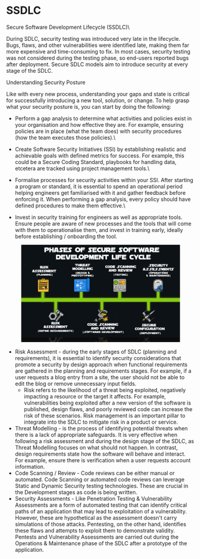 # SSDLC

Secure Software Development Lifecycle (SSDLC)\


During SDLC, security testing was introduced very late in the lifecycle. ﻿Bugs, flaws, and other vulnerabilities were identified late, making them far more expensive and time-consuming to fix. In most cases, security testing was not considered during the testing phase, so end-users reported bugs after deployment. Secure SDLC models aim to introduce security at every stage of the SDLC.



Understanding Security Posture

﻿Like with every new process, understanding your gaps and state is critical for successfully introducing a new tool, solution, or change. To help grasp what your security posture is, you can start by doing the following:﻿

* Perform a gap analysis to determine what activities and policies exist in your organisation and how effective they are. For example, ensuring policies are in place (what the team does) with security procedures (how the team executes those policies).\

* Create Software Security Initiatives (SSI) by establishing realistic and achievable goals with defined metrics for success. For example, this could be a Secure Coding Standard, playbooks for handling data, etcetera are tracked using project management tools.\

* Formalise processes for security activities within your SSI. After starting a program or standard, it is essential to spend an operational period helping engineers get familiarised with it and gather feedback before enforcing it. When performing a gap analysis, every policy should have defined procedures to make them effective.\

* Invest in security training for engineers as well as appropriate tools. Ensure people are aware of new processes and the tools that will come with them to operationalise them, and invest in training early, ideally before establishing / onboarding the tool.





<figure><img src="../../../.gitbook/assets/image (29).png" alt=""><figcaption></figcaption></figure>

* Risk Assessment - during the early stages of SDLC (planning and requirements), it is essential to identify security considerations that promote a security by design approach when functional requirements are gathered in the planning and requirements stages. For example, if a user requests a blog entry from a site, the user should not be able to edit the blog or remove unnecessary input fields.&#x20;
  * Risk refers to the likelihood of a threat being exploited, negatively impacting a resource or the target it affects. For example, vulnerabilities being exploited after a new version of the software is published, design flaws, and poorly reviewed code can increase the risk of these scenarios. Risk management is an important pillar to integrate into the SDLC to mitigate risk in a product or service.
* Threat Modelling - is the process of identifying potential threats when there is a lack of appropriate safeguards. It is very effective when following a risk assessment and during the design stage of the SDLC, as Threat Modelling focuses on what should not happen. In contrast, design requirements state how the software will behave and interact. For example, ensure there is verification when a user requests account information.
* Code Scanning / Review -  Code reviews can be either manual or automated. Code Scanning or automated code reviews can leverage Static and Dynamic Security testing technologies. These are crucial in the Development stages as code is being written.
* Security Assessments - Like Penetration Testing & Vulnerability Assessments are a form of automated testing that can identify critical paths of an application that may lead to exploitation of a vulnerability. However, these are hypothetical as the assessment doesn't carry simulations of those attacks. Pentesting, on the other hand, identifies these flaws and attempts to exploit them to demonstrate validity. Pentests and Vulnerability Assessments are carried out during the Operations & Maintenance phase of the SDLC after a prototype of the application.

